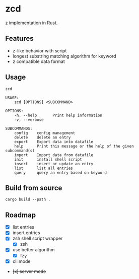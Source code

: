 # zcd

z implementation in Rust.

## Features

- z-like behavior with script
- longest substring matching algorithm for keyword
- z compatible data format

## Usage

```
zcd

USAGE:
    zcd [OPTIONS] <SUBCOMMAND>

OPTIONS:
    -h, --help       Print help information
    -v, --verbose

SUBCOMMANDS:
    config    config management
    delete    delete an entry
    export    Export data into datafile
    help      Print this message or the help of the given subcommand(s)
    import    Import data from datafile
    init      install shell script
    insert    insert or update an entry
    list      list all entries
    query     query an entry based on keyword
```

## Build from source

```
cargo build --path .
```

## Roadmap

- [x] list entries
- [x] insert entries
- [x] zsh shell script wrapper
  - [x] zsh
- [x] use better algorithm
  - [x] fzy
- [x] cli mode
- ~~[x] server mode~~
